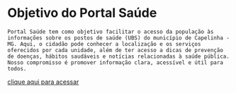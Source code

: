 #                    Objetivo do Portal Saúde 
    Portal Saúde tem como objetivo facilitar o acesso da população às informações sobre os postos de saúde (UBS) do município de Capelinha - MG. Aqui, o cidadão pode conhecer a localização e os serviços oferecidos por cada unidade, além de ter acesso a dicas de prevenção de doenças, hábitos saudáveis e notícias relacionadas à saúde pública. Nosso compromisso é promover informação clara, acessível e útil para todos.

[clique aqui para acessar](https://cleytonandrade.github.io/projeto-ubs/index.html)
